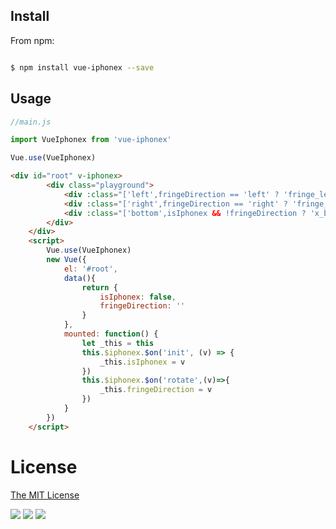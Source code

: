 
## Install

From npm:

``` sh

$ npm install vue-iphonex --save

```
## Usage

``` javascript
//main.js

import VueIphonex from 'vue-iphonex'

Vue.use(VueIphonex)
```

```html
<div id="root" v-iphonex>
        <div class="playground">
            <div :class="['left',fringeDirection == 'left' ? 'fringe_left' : '']"></div>
            <div :class="['right',fringeDirection == 'right' ? 'fringe_right' : '']"></div>
            <div :class="['bottom',isIphonex && !fringeDirection ? 'x_bottom' : '']"></div>
        </div>
    </div>
    <script>
        Vue.use(VueIphonex)
        new Vue({
            el: '#root',
            data(){
                return {
                    isIphonex: false,
                    fringeDirection: ''
                }
            },
            mounted: function() {
                let _this = this
                this.$iphonex.$on('init', (v) => {
                    _this.isIphonex = v
                })
                this.$iphonex.$on('rotate',(v)=>{
                    _this.fringeDirection = v
                })
            }
        })
    </script>
```


# License

[The MIT License](http://opensource.org/licenses/MIT)


![](http://okmneu7zl.bkt.clouddn.com/WechatIMG8.png)
![](http://okmneu7zl.bkt.clouddn.com/WechatIMG6.png)
![](http://okmneu7zl.bkt.clouddn.com/WechatIMG7.png)
